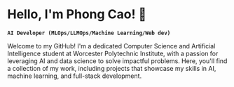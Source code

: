 # Hello, I'm Phong Cao! 👋

**`AI Developer (MLOps/LLMOps/Machine Learning/Web dev)`**

Welcome to my GitHub! I'm a dedicated Computer Science and Artificial Intelligence student at Worcester Polytechnic Institute, with a passion for leveraging AI and data science to solve impactful problems. Here, you'll find a collection of my work, including projects that showcase my skills in AI, machine learning, and full-stack development.
<!--
**PhongCT1105/PhongCT1105** is a ✨ _special_ ✨ repository because its `README.md` (this file) appears on your GitHub profile.

Here are some ideas to get you started:

- 🔭 I’m currently working on ...
- 🌱 I’m currently learning ...
- 👯 I’m looking to collaborate on ...
- 🤔 I’m looking for help with ...
- 💬 Ask me about ...
- 📫 How to reach me: ...
- 😄 Pronouns: ...
- ⚡ Fun fact: ...
-->
